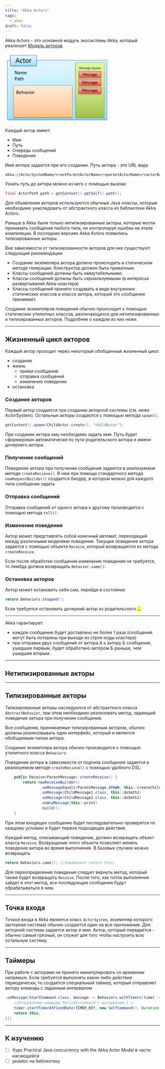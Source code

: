 ```yaml
---
title: "Akka Actors"
tags:
  - akka
draft: false
---
```


Akka Actors - это основной модуль экосистемы Akka, который реализует [Модель акторов](../architecture/actor_model.md).

![actors](../../images/actor.png)

Каждый актор имеет:
- Имя
- Путь
- Очередь сообщений
- Поведение

Имя актора задается при его создании.
Путь актора - это URL вида
```url
akka://ActorSystemName/<rootParentActorName>/<parentActorName>/<actorName>
```
Узнать путь до актора можно из него с помощью вызова:
```java
final ActorPath path = getContext().getSelf().path();
```

Для объявления акторов используются обычные Java-классы, которые необходимо унаследовать от абстрактного класса из библиотеки Akka Actors.

Раньше в Akka были только нетипизированные акторы, которые могли принимать сообщения любого типа, не контролируя ошибки на этапе компиляции. В последних версиях Akka Actors появились типизированные акторы.

Вне зависимости от типизированности акторов для них существуют следующие рекомендации:
- Создание экземпляра актора должно происходить в статическом методе генерации. Конструктор должен быть приватным.
- Классы сообщений должны быть иммутабельными.
- Классы сообщений должны быть сериализуемыми (в интересах развертывания Akka-кластера)
- Классы сообщений принято создавать в виде внутренних статических классов в классе актора, который это сообщение принимает.

Создание экземпляров поведения обычно происходит с помощью статических утилитных классов, различающихся для нетипизированных и типизированных акторов. Подробнее о каждом из них ниже.

---
## Жизненный цикл акторов

Каждый актор проходит через некоторый обобщенный жизненный цикл:

- создание
- жизнь
    - прием сообщений
    - отправка сообщений
    - изменение поведения
- остановка

### Создание акторов

Первый актор создается при создании акторной системы (см. ниже ActorSystem). Остальные акторы создаются с помощью метода `spawn()`.
```java
getContext().spawn(ChildActor.create(), "childActor");
```

При создании актора ему необходимо задать имя. Путь будет сформирован автоматически по пути родительского актора и имени дочернего актора.

### Получение сообщений

Поведение актора при получении сообщения задается в реализуемом методе `createRecieve()`. В нем при помощи стандартного метода `newRequestBuilder()` создается билдер, в котором можно для каждого типа сообщения задать

### Отправка сообщений

Отправка сообщений от одного актора к другому производится с помощью метода `tell()`.

### Изменение поведения

Актор может представлять собой конечный автомат, переходящий между различными моделями поведения. Текущее поведение актора задается с помощью объекта `Receive`, который возвращается из метода `createReceive`.

Если после обработки сообщения изменение поведения не требуется, то лямбда должна возвращать `Behavior.same()`:

### Остановка акторов

Актор может остановить себя сам, перейдя в состояние
```java
return Behaviors.stopped();
```

Если требуется остановить дочерний актор из родительского <mark>...</mark>

---
Akka гарантирует:
- каждое сообщение будет доставлено не более 1 раза (сообщения могут быть потеряны при выходе из строя ноды кластера)
- при отправке двух сообщений от актора А к актору Б сообщение, ушедшее первым, будет обработано актором Б раньше, чем ушедшее вторым.


---
## Нетипизированные акторы

---
## Типизированные акторы

Типизированные акторы наследуются от абстрактного класса `AbstractBehavior`, при этом необходимо реализовать метод, задающий поведение актора при получении сообщений.

Все сообщения, принимаемые типизированным актором, обычно должны реализовывать один интерфейс, который и является обобщаемым типом актора.

Создание экземпляра актора обычно производится с помощью утилитного класса `Behaviors`:

Поведение актора в зависимости от подтипа сообщения задается в реализуемом методе `createRecieve()` с помощью удобного DSL:
```java
    public Receive<ParentMessage> createReceive() {
        return newReceiveBuilder()
                .onMessageEquals(ParentMessage.SPAWN, this::createChild)
                .onMessage(ChildMessage1.class, this::doSmth1)
                .onMessage(ChildMessage2.class, this::doSmth2)
                .onAnyMessage(this::print)
                .build();
    }
```

При этом входящее сообщение будет последовательно проверятся по каждому условию и будет первое подходящее действие.

Каждый метод, описывающий поведение, должен возвращать объект класса `Receive`. Возвращение этого объекта позволяет менять поведение актора во время выполнения. В базовых случаях можно возвращать
```java
return Behaviors.same(); //Эквивалент return this;
```

Для переопределения поведения следует вернуть метод, который также будет возвращать `Receive`. После того, как поток выполнения зайдет в этот метод, все последующие сообщения будут обрабатываться в нем.

---
## Точка входа

Точкой входа в Akka является класс `ActorSystem`, экземпляр которого (акторная система) обычно создается один на все приложение. Для акторной системы задается актор и имя. Актор, который передается - обычно самый грязный, он служит для того чтобы настроить всю остальную систему.

---
## Таймеры

При работе с акторами не принято манипулировать со временем напрямую. Если требуется выполнять какое-либо действие периодически, то создается специальный таймер, который отправляет актору команды с заданным интервалом
```java
.onMessage(StartCommand.class, message -> Behaviors.withTimers(timer -> {
    //Отправление команды PeriodicCommand с интервалом 1 с.
    timer.startTimerAtFixedRate(TIMER_KEY, new SelfCommand(), Duration.ofSeconds(1L));
    return this;
}))
```

---
## К изучению
- [ ] Курс Practical Java concurrency with the Akka Actor Model в части касающейся
- [ ] javadoc на библиотеку